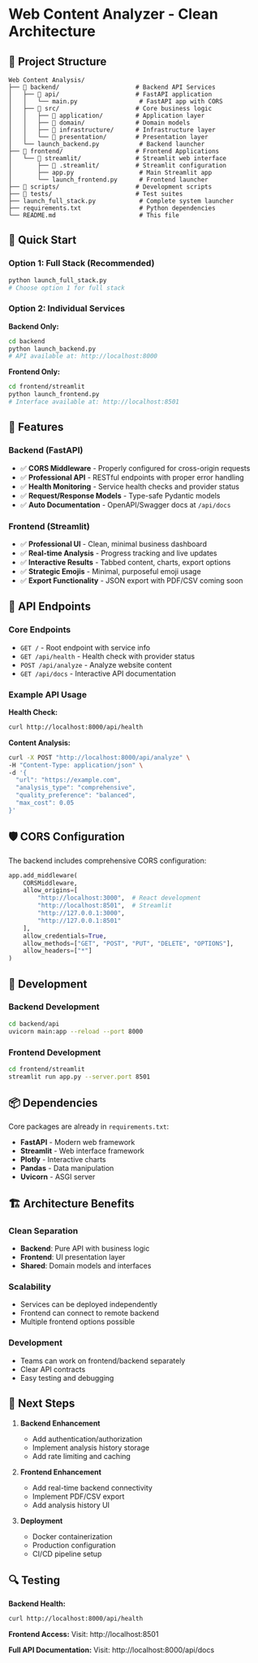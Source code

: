 # Web Content Analyzer - Clean Architecture

## 📁 Project Structure

```
Web Content Analysis/
├── 📁 backend/                     # Backend API Services
│   ├── 📁 api/                     # FastAPI application
│   │   └── main.py                 # FastAPI app with CORS
│   ├── 📁 src/                     # Core business logic
│   │   ├── 📁 application/         # Application layer
│   │   ├── 📁 domain/              # Domain models
│   │   ├── 📁 infrastructure/      # Infrastructure layer
│   │   └── 📁 presentation/        # Presentation layer
│   └── launch_backend.py           # Backend launcher
├── 📁 frontend/                    # Frontend Applications
│   └── 📁 streamlit/               # Streamlit web interface
│       ├── 📁 .streamlit/          # Streamlit configuration
│       ├── app.py                  # Main Streamlit app
│       └── launch_frontend.py      # Frontend launcher
├── 📁 scripts/                     # Development scripts
├── 📁 tests/                       # Test suites
├── launch_full_stack.py            # Complete system launcher
├── requirements.txt                # Python dependencies
└── README.md                       # This file
```

## 🚀 Quick Start

### Option 1: Full Stack (Recommended)
```bash
python launch_full_stack.py
# Choose option 1 for full stack
```

### Option 2: Individual Services

**Backend Only:**
```bash
cd backend
python launch_backend.py
# API available at: http://localhost:8000
```

**Frontend Only:**
```bash
cd frontend/streamlit
python launch_frontend.py
# Interface available at: http://localhost:8501
```

## 🔧 Features

### Backend (FastAPI)
- ✅ **CORS Middleware** - Properly configured for cross-origin requests
- ✅ **Professional API** - RESTful endpoints with proper error handling
- ✅ **Health Monitoring** - Service health checks and provider status
- ✅ **Request/Response Models** - Type-safe Pydantic models
- ✅ **Auto Documentation** - OpenAPI/Swagger docs at `/api/docs`

### Frontend (Streamlit)
- ✅ **Professional UI** - Clean, minimal business dashboard
- ✅ **Real-time Analysis** - Progress tracking and live updates
- ✅ **Interactive Results** - Tabbed content, charts, export options
- ✅ **Strategic Emojis** - Minimal, purposeful emoji usage
- ✅ **Export Functionality** - JSON export with PDF/CSV coming soon

## 📡 API Endpoints

### Core Endpoints
- `GET /` - Root endpoint with service info
- `GET /api/health` - Health check with provider status
- `POST /api/analyze` - Analyze website content
- `GET /api/docs` - Interactive API documentation

### Example API Usage

**Health Check:**
```bash
curl http://localhost:8000/api/health
```

**Content Analysis:**
```bash
curl -X POST "http://localhost:8000/api/analyze" \
-H "Content-Type: application/json" \
-d '{
  "url": "https://example.com",
  "analysis_type": "comprehensive",
  "quality_preference": "balanced",
  "max_cost": 0.05
}'
```

## 🛡️ CORS Configuration

The backend includes comprehensive CORS configuration:

```python
app.add_middleware(
    CORSMiddleware,
    allow_origins=[
        "http://localhost:3000",  # React development
        "http://localhost:8501",  # Streamlit
        "http://127.0.0.1:3000",
        "http://127.0.0.1:8501"
    ],
    allow_credentials=True,
    allow_methods=["GET", "POST", "PUT", "DELETE", "OPTIONS"],
    allow_headers=["*"]
)
```

## 🔧 Development

### Backend Development
```bash
cd backend/api
uvicorn main:app --reload --port 8000
```

### Frontend Development
```bash
cd frontend/streamlit
streamlit run app.py --server.port 8501
```

## 📦 Dependencies

Core packages are already in `requirements.txt`:
- **FastAPI** - Modern web framework
- **Streamlit** - Web interface framework
- **Plotly** - Interactive charts
- **Pandas** - Data manipulation
- **Uvicorn** - ASGI server

## 🏗️ Architecture Benefits

### Clean Separation
- **Backend**: Pure API with business logic
- **Frontend**: UI presentation layer
- **Shared**: Domain models and interfaces

### Scalability
- Services can be deployed independently
- Frontend can connect to remote backend
- Multiple frontend options possible

### Development
- Teams can work on frontend/backend separately
- Clear API contracts
- Easy testing and debugging

## 🎯 Next Steps

1. **Backend Enhancement**
   - Add authentication/authorization
   - Implement analysis history storage
   - Add rate limiting and caching

2. **Frontend Enhancement**
   - Add real-time backend connectivity
   - Implement PDF/CSV export
   - Add analysis history UI

3. **Deployment**
   - Docker containerization
   - Production configuration
   - CI/CD pipeline setup

## 🔍 Testing

**Backend Health:**
```bash
curl http://localhost:8000/api/health
```

**Frontend Access:**
Visit: http://localhost:8501

**Full API Documentation:**
Visit: http://localhost:8000/api/docs
